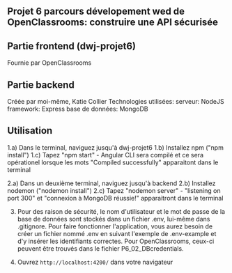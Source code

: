 ## Projet 6 parcours dévelopement wed de OpenClassrooms: construire une API sécurisée

## Partie frontend (dwj-projet6)
Fournie par OpenClassrooms

## Partie backend
Créée par moi-même, Katie Collier
Technologies utilisées:
    serveur: NodeJS
    framework: Express
    base de données: MongoDB

## Utilisation
1.a) Dans le terminal, naviguez jusqu'à dwj-projet6
1.b) Installez npm ("npm install")
1.c) Tapez "npm start" - Angular CLI sera compilé et ce sera opérationel lorsque les mots "Compiled successfully" apparaitont dans le terminal

2.a) Dans un deuxième terminal, naviguez jusqu'à backend
2.b) Installez nodemon ("nodemon install")
2.c) Tapez "nodemon server" - "listening on port 300" et "connexion à MongoDB réussie!" apparaitront dans le terminal

3. Pour des raison de sécurité, le nom d'utilisateur et le mot de passe de la base de données sont stockés dans un fichier .env, lui-même dans .gitignore. Pour faire fonctionner l'application, vous aurez besoin de créer un fichier nommé .env en suivant l'exemple de .env-example et d'y insérer les identifiants correctes. Pour OpenClassrooms, ceux-ci peuvent être trouvés dans le fichier P6_02_DBcredentials.

4. Ouvrez `http://localhost:4200/` dans votre navigateur